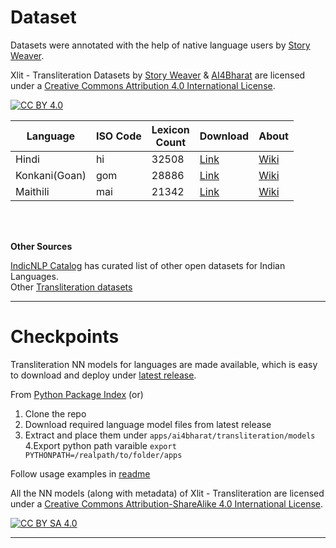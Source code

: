 # Dataset
Datasets were annotated with the help of native language users by [Story Weaver](https://storyweaver.org.in/).

Xlit - Transliteration Datasets by [Story Weaver](https://storyweaver.org.in/) & [AI4Bharat](https://ai4bharat.org/) are licensed under a [Creative Commons Attribution 4.0 International License][cc-by].

[![CC BY 4.0][cc-by-image]][cc-by]

| Language      | ISO Code | Lexicon <br>Count | Download                                                                                                        | About                                                   |
|---------------|-----------|-------------------|-----------------------------------------------------------------------------------------------------------------|---------------------------------------------------------|
| Hindi         | hi        | 32508             | [Link](https://github.com/AI4Bharat/IndianNLP-Transliteration/releases/download/DATA/Hindi_Xlit_dataset.zip)    | [Wiki](https://en.wikipedia.org/wiki/Hindi)             |
| Konkani(Goan) | gom       | 28886             | [Link](https://github.com/AI4Bharat/IndianNLP-Transliteration/releases/download/DATA/Konkani_Xlit_dataset.zip)  | [Wiki](https://en.wikipedia.org/wiki/Konkani_language)  |
| Maithili      | mai       | 21342             | [Link](https://github.com/AI4Bharat/IndianNLP-Transliteration/releases/download/DATA/Maithili_Xlit_dataset.zip) | [Wiki](https://en.wikipedia.org/wiki/Maithili_language) |

<br>
<br>

**Other Sources**

[IndicNLP Catalog](https://github.com/AI4Bharat/indicnlp_catalog) has curated list of other open datasets for Indian Languages. <br>
Other [Transliteration datasets](https://github.com/AI4Bharat/indicnlp_catalog#parallel-transliteration-corpus)

---

# Checkpoints

Transliteration NN models for languages are made available, which is easy to download and deploy under [latest release](https://github.com/AI4Bharat/IndianNLP-Transliteration/releases/latest). <br>

From [Python Package Index](https://pypi.org/project/ai4bharat-transliteration/)
 (or) <br>
1. Clone the repo
2. Download required language model files from latest release
3. Extract and place them under `apps/ai4bharat/transliteration/models`
4.Export python path varaible
`export PYTHONPATH=/realpath/to/folder/apps`

Follow usage examples in [readme](https://github.com/AI4Bharat/IndianNLP-Transliteration/blob/master/apps/README.md)


All the NN models (along with metadata) of Xlit - Transliteration are licensed under a [Creative Commons Attribution-ShareAlike 4.0 International License][cc-by-sa].

[![CC BY SA 4.0][cc-by-sa-image]][cc-by-sa]


---

[cc-by]: http://creativecommons.org/licenses/by/4.0/
[cc-by-image]: https://licensebuttons.net/l/by/4.0/88x31.png

[cc-by-sa]: http://creativecommons.org/licenses/by/4.0/
[cc-by-sa-image]: https://licensebuttons.net/l/by-sa/4.0/88x31.png